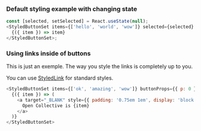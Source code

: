 ### Default styling example with changing state

```js
const [selected, setSelected] = React.useState(null);
<StyledButtonSet items={['hello', 'world', 'wow']} selected={selected} onChange={setSelected}>
  {({ item }) => item}
</StyledButtonSet>;
```

### Using links inside of buttons

This is just an exemple. The way you style the links is completely up to you.

You can use [StyledLink](#styledlink) for standard styles.

```js
<StyledButtonSet items={['ok', 'amazing', 'wow']} buttonProps={{ p: 0 }} selected="hello">
  {({ item }) => (
    <a target="_BLANK" style={{ padding: '0.75em 1em', display: 'block' }} href={`https://opencollective.com/${item}`}>
      Open Collective is {item}
    </a>
  )}
</StyledButtonSet>
```
